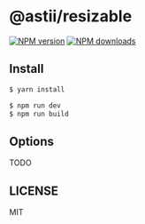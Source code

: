 # @astii/resizable

[![NPM version](https://img.shields.io/npm/v/@astii/resizable.svg?style=flat)](https://npmjs.org/package/@astii/resizable)
[![NPM downloads](http://img.shields.io/npm/dm/@astii/resizable.svg?style=flat)](https://npmjs.org/package/@astii/resizable)

## Install

```bash
$ yarn install
```

```bash
$ npm run dev
$ npm run build
```

## Options

TODO

## LICENSE

MIT
